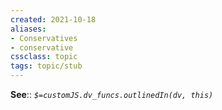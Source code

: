 ```yaml
---
created: 2021-10-18
aliases:
- Conservatives
- conservative
cssclass: topic
tags: topic/stub
---
```


**See**:: 
*`$=customJS.dv_funcs.outlinedIn(dv, this)`*

